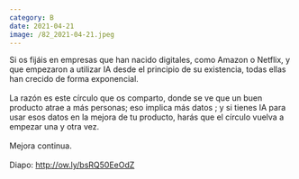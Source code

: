 ```yaml
--- 
category: B 
date: 2021-04-21 
image: /82_2021-04-21.jpeg 
--- 
```


Si os fijáis en empresas que han nacido digitales, como Amazon o Netflix, y que empezaron a utilizar IA desde el principio de su existencia, todas ellas han crecido de forma exponencial.<br><br>La razón es este círculo que os comparto, donde se ve que un buen producto atrae a más personas; eso implica más datos ; y si tienes IA para usar esos datos en la mejora de tu producto, harás que el círculo vuelva a empezar una y otra vez. <br><br>Mejora continua.<br><br>Diapo: http://ow.ly/bsRQ50EeOdZ